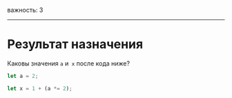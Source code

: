 важность: 3

---

# Результат назначения

Каковы значения `a` и` x` после кода ниже?

```js
let a = 2;

let x = 1 + (a *= 2);
```
